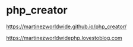 # php_creator

https://martinezworldwide.github.io/php_creator/

https://martinezworldwidephp.lovestoblog.com

